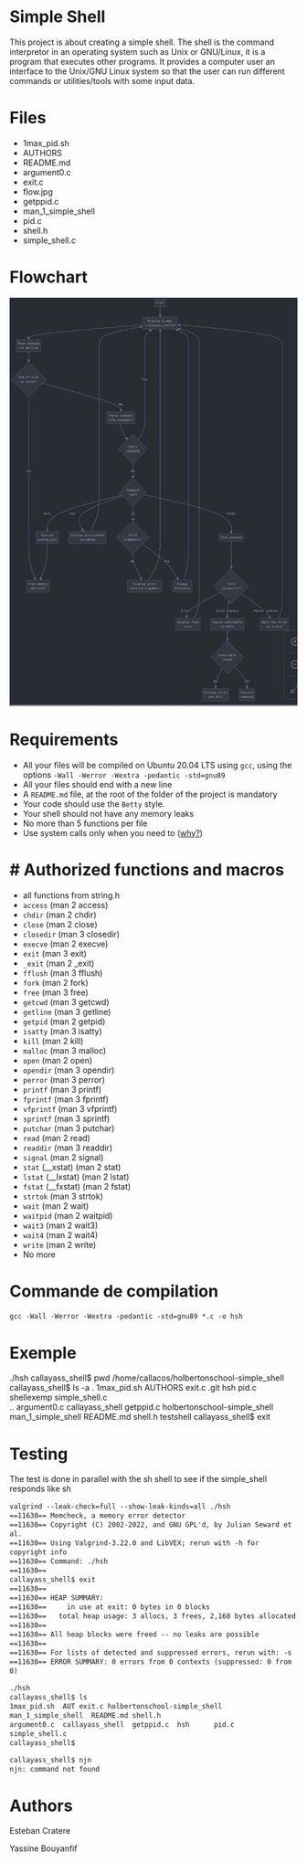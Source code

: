 # Simple Shell
This project is about creating a simple shell. The shell is the command interpretor in an operating system such as Unix or GNU/Linux, it is a program that executes other programs. It provides a computer user an interface to the Unix/GNU Linux system so that the user can run different commands or utilities/tools with some input data.

# Files
- 1max_pid.sh
- AUTHORS
- README.md
- argument0.c
- exit.c
- flow.jpg
- getppid.c
- man_1_simple_shell
- pid.c
- shell.h
- simple_shell.c

# Flowchart

![Flowchart](flow.jpg)

# Requirements

-   All your files will be compiled on Ubuntu 20.04 LTS using `gcc`, using the options `-Wall -Werror -Wextra -pedantic -std=gnu89`
-   All your files should end with a new line
-   A `README.md` file, at the root of the folder of the project is mandatory
-   Your code should use the `Betty` style.
-   Your shell should not have any memory leaks
-   No more than 5 functions per file
-   Use system calls only when you need to ([why?](https://intranet.hbtn.io/rltoken/rp53OodD6JzhS5Cv4DHkxQ "why?"))

# # Authorized functions and macros
- all functions from string.h
-   `access` (man 2 access)
-   `chdir` (man 2 chdir)
-   `close` (man 2 close)
-   `closedir` (man 3 closedir)
-   `execve` (man 2 execve)
-   `exit` (man 3 exit)
-   `_exit` (man 2 _exit)
-   `fflush` (man 3 fflush)
-   `fork` (man 2 fork)
-   `free` (man 3 free)
-   `getcwd` (man 3 getcwd)
-   `getline` (man 3 getline)
-   `getpid` (man 2 getpid)
-   `isatty` (man 3 isatty)
-   `kill` (man 2 kill)
-   `malloc` (man 3 malloc)
-   `open` (man 2 open)
-   `opendir` (man 3 opendir)
-   `perror` (man 3 perror)
-   `printf` (man 3 printf)
-   `fprintf` (man 3 fprintf)
-   `vfprintf` (man 3 vfprintf)
-   `sprintf` (man 3 sprintf)
-   `putchar` (man 3 putchar)
-   `read` (man 2 read)
-   `readdir` (man 3 readdir)
-   `signal` (man 2 signal)
-   `stat` (__xstat) (man 2 stat)
-   `lstat` (__lxstat) (man 2 lstat)
-   `fstat` (__fxstat) (man 2 fstat)
-   `strtok` (man 3 strtok)
-   `wait` (man 2 wait)
-   `waitpid` (man 2 waitpid)
-   `wait3` (man 2 wait3)
-   `wait4` (man 2 wait4)
-   `write` (man 2 write)
- No more

# Commande de compilation 
```
gcc -Wall -Werror -Wextra -pedantic -std=gnu89 *.c -o hsh
```


# Exemple 
./hsh
callayass_shell$ pwd 
/home/callacos/holbertonschool-simple_shell
callayass_shell$ ls -a
.   1max_pid.sh  AUTHORS       exit.c     .git                          hsh                 pid.c      shellexemp  simple_shell.c  
..  argument0.c  callayass_shell  getppid.c  holbertonschool-simple_shell  man_1_simple_shell  README.md  shell.h     testshell
callayass_shell$ exit 
# Testing
The test is done in parallel with the sh shell to see if the simple_shell responds like sh
```
valgrind --leak-check=full --show-leak-kinds=all ./hsh
==11630== Memcheck, a memory error detector
==11630== Copyright (C) 2002-2022, and GNU GPL'd, by Julian Seward et al.
==11630== Using Valgrind-3.22.0 and LibVEX; rerun with -h for copyright info
==11630== Command: ./hsh
==11630== 
callayass_shell$ exit
==11630== 
==11630== HEAP SUMMARY:
==11630==     in use at exit: 0 bytes in 0 blocks
==11630==   total heap usage: 3 allocs, 3 frees, 2,168 bytes allocated
==11630== 
==11630== All heap blocks were freed -- no leaks are possible
==11630== 
==11630== For lists of detected and suppressed errors, rerun with: -s
==11630== ERROR SUMMARY: 0 errors from 0 contexts (suppressed: 0 from 0)
```
```
./hsh
callayass_shell$ ls
1max_pid.sh  AUT exit.c holbertonschool-simple_shell  man_1_simple_shell  README.md shell.h
argument0.c  callayass_shell  getppid.c  hsh      pid.c    simple_shell.c
callayass_shell$ 
```
```
callayass_shell$ njn
njn: command not found
```
# Authors

Esteban Cratere  

Yassine Bouyanfif